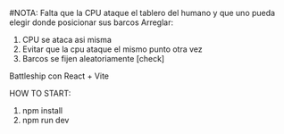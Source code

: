 #NOTA: Falta que la CPU ataque el tablero del humano y que uno pueda elegir donde posicionar sus barcos
Arreglar:
1. CPU se ataca asi misma
2. Evitar que la cpu ataque el mismo punto otra vez
3. Barcos se fijen aleatoriamente [check]


Battleship con React + Vite

HOW TO START: 

1. npm install
2. npm run dev
